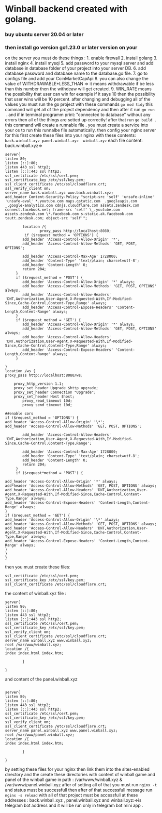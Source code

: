 # Winball backend created with golang.

### buy ubuntu server 20.04 or later

### then install go version go1.23.0 or later version on your

on the server you must do these things : 1. enable firewall 2. install golang 3. install nginx 4. install mysql 5. add password to your mysql server and add database in database folder of your project into your server DB. 6. add database password and database name to the database.go file. 7. go to configs file and add your CoinMarketCapApi 8. you can also change the value of WITHDRAWABLE\*LESS_THAN => it means withdrawable if be less than this number then the withdeaw will get created. 9. WIN_RATE means the possibility that user can win for example if it says 10 then the possibility that user wins will be 10 percent.
after changing and debugging all of the values you must run the go project with these commands `go mod tidy` this command will get all of the project dependency and then after it run `go run .` and if in terminal programm print: "connected to database" without any errors then all of the things are setted up correctly!
after that run `go build .` this command will create a runnable file .
you must create a service into your os to run this runnalbe file automatically.
then config your nginx server for this
first create these files into your nginx with these contents:
`back.winball.xyz panel.winball.xyz  winball.xyz`
each file content: back.winball.xyz=>

```
server{
listen 80;
listen [::]:80;
listen 443 ssl http2;
listen [::]:443 ssl http2;
ssl_certificate /etc/ssl/cert.pem;
ssl_certificate_key /etc/ssl/key.pem;
ssl_client_certificate /etc/ssl/cloudflare.crt;
ssl_verify_client on;
server_name back.winball.xyz www.back.winball.xyz;
add_header Content-Security-Policy "script-src 'self' 'unsafe-inline' 'unsafe-eval' *.youtube.com maps.gstatic.com _.googleapis.com _.google-analytics.com cdnjs.cloudflare.com assets.zendesk.com connect.facebook.net; frame-src 'self' \_.youtube.com assets.zendesk.com \*.facebook.com s-static.ak.facebook.com tautt.zendesk.com; object-src 'self'";

        location /{
                proxy_pass http://localhost:8080;
         if ($request_method = 'OPTIONS') {
        add_header 'Access-Control-Allow-Origin' '*';
        add_header 'Access-Control-Allow-Methods' 'GET, POST, OPTIONS';

        add_header 'Access-Control-Max-Age' 1728000;
        add_header 'Content-Type' 'text/plain; charset=utf-8';
        add_header 'Content-Length' 0;
        return 204;
     }
     if ($request_method = 'POST') {
        add_header 'Access-Control-Allow-Origin' '*' always;
        add_header 'Access-Control-Allow-Methods' 'GET, POST, OPTIONS' always;
        add_header 'Access-Control-Allow-Headers' 'DNT,Authorization,User-Agent,X-Requested-With,If-Modified-Since,Cache-Control,Content-Type,Range' always;
        add_header 'Access-Control-Expose-Headers' 'Content-Length,Content-Range' always;
     }
     if ($request_method = 'GET') {
        add_header 'Access-Control-Allow-Origin' '*' always;
        add_header 'Access-Control-Allow-Methods' 'GET, POST, OPTIONS' always;
        add_header 'Access-Control-Allow-Headers' 'DNT,Authorization,User-Agent,X-Requested-With,If-Modified-Since,Cache-Control,Content-Type,Range' always;
        add_header 'Access-Control-Expose-Headers' 'Content-Length,Content-Range' always;
     }

}
location /ws {
proxy_pass http://localhost:8080/ws;

    proxy_http_version 1.1;
    proxy_set_header Upgrade $http_upgrade;
    proxy_set_header Connection "Upgrade";
    proxy_set_header Host $host;
        proxy_read_timeout 10d;
        proxy_send_timeout 10d;

##enable cors
if ($request_method = 'OPTIONS') {
add_header 'Access-Control-Allow-Origin' '\*';
add_header 'Access-Control-Allow-Methods' 'GET, POST, OPTIONS';

        add_header 'Access-Control-Allow-Headers' 'DNT,Authorization,User-Agent,X-Requested-With,If-Modified-Since,Cache-Control,Content-Type,Range';

        add_header 'Access-Control-Max-Age' 1728000;
        add_header 'Content-Type' 'text/plain; charset=utf-8';
        add_header 'Content-Length' 0;
        return 204;
     }
     if ($request*method = 'POST') {

add_header 'Access-Control-Allow-Origin' '*' always;
add*header 'Access-Control-Allow-Methods' 'GET, POST, OPTIONS' always;
add_header 'Access-Control-Allow-Headers' 'DNT,Authorization,User-Agent,X-Requested-With,If-Modified-Since,Cache-Control,Content-Type,Range' always;
add_header 'Access-Control-Expose-Headers' 'Content-Length,Content-Range' always;
}
if ($request_method = 'GET') {
add_header 'Access-Control-Allow-Origin' '\*' always;
add_header 'Access-Control-Allow-Methods' 'GET, POST, OPTIONS' always;
add_header 'Access-Control-Allow-Headers' 'DNT,Authorization,User-Agent,X-Requested-With,If-Modified-Since,Cache-Control,Content-Type,Range' always;
add_header 'Access-Control-Expose-Headers' 'Content-Length,Content-Range' always;
}
}
}

```

then you must create these files:

```
ssl_certificate /etc/ssl/cert.pem;
ssl_certificate_key /etc/ssl/key.pem;
ssl_client_certificate /etc/ssl/cloudflare.crt;

```

the content of winball.xyz file :

```
server{
listen 80;
listen [::]:80;
listen 443 ssl http2;
listen [::]:443 ssl http2;
ssl_certificate /etc/ssl/cert.pem;
ssl_certificate_key /etc/ssl/key.pem;
ssl_verify_client on;
ssl_client_certificate /etc/ssl/cloudflare.crt;
server_name winball.xyz www.winball.xyz;
root /var/www/winball.xyz;
location /{
index index.html index.htm;

        }

}

```

and content of the panel.winball.xyz

```

server{
listen 80;
listen [::]:80;
listen 443 ssl http2;
listen [::]:443 ssl http2;
ssl_certificate /etc/ssl/cert.pem;
ssl_certificate_key /etc/ssl/key.pem;
ssl_verify_client on;
ssl_client_certificate /etc/ssl/cloudflare.crt;
server_name panel.winball.xyz www.panel.winball.xyz;
root /var/www/panel.winball.xyz;
location /{
index index.html index.htm;

        }

}

```

by setting these files for your nginx then link them into the sites-enabled directory and the create these directories with content of winball game and panel of the winball game in path : /var/www/winball.xyz & /var/www/panel.winball.xyz
after of setting all of that you must run `nginx -t` and status must be successfull then after of that successfull message run `nginx -s reload`
with all of that project must be accessfull at these addresses : back.winball.xyz , panel.winball.xyz and winball.xyz:=>is telegram bot address and it will be run only in telegram bot mini app .
